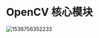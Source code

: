 # OpenCV 核心模块

![1536756352233](C:\Users\DataH\Desktop\GitHub\OpenCV\OpenCV_Tutorial\README\image\core_mode)